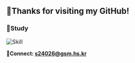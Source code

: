 ## 🚀Thanks for visiting my GitHub!
### 🔭Study
![Skill](https://skillicons.dev/icons?i=java,kotlin,spring,mysql&theme=dark) 

**💬Connect: [s24026@gsm.hs.kr](mailto:s24026@gsm.hs.kr)**
